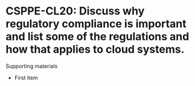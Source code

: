 # CSPPE-CL20:  	Discuss why regulatory compliance is important and list some of the regulations and how that applies to cloud systems.	 

Supporting materials

* First item